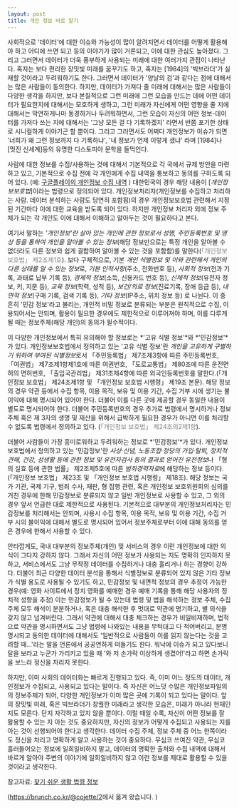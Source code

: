 ```yaml
---
layout: post
title: 개인 정보 바로 알기
---
```



사회적으로 '데이터'에 대한 이슈와 가능성이 많이 알려지면서 데이터를 어떻게 활용해야 하고 어디에 쓰면 되고 등의 이야기가 많이 거론되고, 이에 대한 관심도 높아졌다. 그리고 그러면서 데이터가 더욱 풍부하게 사용되는 미래에 대한 여러가지 관점이 나타난다. 혹자는 보다 편리한 장밋빛 미래를 꿈꾸기도 하고, 혹자는 [1984]의 '빅브라더'가 실재할 것이라고 두려워하기도 한다.  그러면서 데이터가 '양날의 검'과 같다는 점에 대해서는 많은 사람들이 동의한다. 하지만, 데이터가 가져다 줄 미래에 대해서는 많은 사람들이 다양한 생각을 하지만, 보다 본질적으로 그런 미래에 그런 모습을 만드는 데에 어떤 데이터가 필요한지에 대해서는 모호하게 생하고, 그런 미래가 자신에게 어떤 영향을 줄 지에 대해서는 막연하게나마 동경하거나 두려워하면서, 그런 모습이 자신의 어떤 정보-데이터를 가져다 쓰는 지에 대해서는 '그냥 모든 걸 다 기록하겠지' 라면서 반쯤 포기한 상태로 시니컬하게 이야기곤 할 뿐이다. 그리고 그러면서도 어쩌다 개인정보가 이슈가 되면 '너희가 왜 그런 정보까지 다 기록하냐', '내 정보가 언제 이렇게 샜냐' 라며 [1984]나 [멋진 신세계]등의 유명한 디스토피아 문학을 들먹인다.

사람에 대한 정보를 수집/사용하는 것에 대해서 기본적으로 각 국에서 규제 방안을 마련하고 있고, 기본적으로 수집 전에 각 개인에게 수집 내역을 통보하고 동의를 구하도록 되어 있다. (예: [구글플레이의 개인정보 수집 내역](http://www.google.com/intl/en/policies/privacy/) ) 대한민국의 경우 해당 내용이 [*개인정보보호법*]이라는 법령으로 정의되어 있다. 개인정보처리자(개인정보를 수집하고 처리하는 사람. 데이터 분석하는 사람도 당연히 포함됨)의 경우 개인정보보호법 관련해서 지정된 기간마다 이에 대한 교육을 받도록 되어 있다. 하지만 개인정보 처리자 외에 정보 주체가 되는 각 개인도 이에 대해서 이해하고 알아두는 것이 필요하다고 본다. 

여기서 말하는 *'개인정보'란 살아 있는 개인에 관한 정보로서 성명, 주민등록번호 및 영상 등을 통하여 개인을 알아볼 수 있는 정보*(해당 정보만으로는 특정 개인을 알아볼 수 없더라도 다른 정보와 쉽게 결합하여 알아볼 수 있는 것을 포함함)를 말한다(<span style="color:gray">「개인정보 보호법」 제2조제1호</span>).
보다 구체적으로, 기본 *개인 식별정보 및 이와 관련해서 개인의 다른 상태를 알 수 있는 정보*로, *기본 인적사항*(주소, 전화번호 등), *사회적 정보*(전과 기록, 과태료 납부 기록 등), *경제적 정보*(소득, 신용카드 번호 등), *신체적 정보*(유전자 정보, 키, 지문 등), *교육 정보*(학력, 성적 등), *보건/의료 정보*(진료기록, 장애 등급 등), *내면적 정보*(구매 기록, 검색 기록 등), *기타 정보*(IP주소, 위치 정보 등) 로 나뉜다. 이 중 흔히 '민감 정보'라고 불리는, 개인적 비밀 정보로 분류되는 부분은 원칙적으로 수집, 이용되어서는 안되며, 활용이 필요한 경우에도 제한적으로 이루어져야 하며, 이를 다루게 될 때는 정보주체(해당 개인)의 동의가 필수적이다. 

이 다양한 개인정보에서 특히 유의해야 할 정보로는 *'고유 식별 정보'*와 *'민감정보'*가 있다. 
개인정보보호법에서 정의하고 있는 '고유 식별 정보'란 *개인을 고유하게 구별하기 위하여 부여된 식별정보*로서  「주민등록법」 제7조제3항에 따른 주민등록번호, 「여권법」 제7조제1항제1호에 따른 여권번호, 「도로교통법」 제80조에 따른 운전면허의 면허번호, 「출입국관리법」 제31조제4항에 따른 외국인등록번호를 말한다.(「개인정보 보호법」 제24조제1항 및 「개인정보 보호법 시행령」 제19조 본문). 해당 정보의 경우 약관 등에서 수집 항목, 이용 목적, 보유 및 이용 기간, 수집 거부 시에 생기는 불이익에 대해 명시되어 있어야 한다. 더불어 이를 다른 곳에 제공할 경우 동일한 내용이 별도로 명시되어야 한다. 
더불어 주민등록번호의 경우 추가로 법령에서 명시하거나 정보주체 혹은 제 3자의 생명 및 재산을 위해서 급박하게 필요한 경우가 아니면 이를 처리할 수 없도록 법령에서 정의하고 있다. (<span style="color:gray">「개인정보 보호법」 제24조의2제1항</span>).

더불어 사람들이 가장 흥미로워하고 두려워하는 정보로 *'민감정보'*가 있다. 
개인정보보호법에서 정의하고 있는 '민감정보'란 *사상·신념, 노동조합·정당의 가입·탈퇴, 정치적 견해, 건강, 성생활 등에 관한 정보 및 유전자검사 등의 결과로 얻어진 유전정보*나 「형의 실효 등에 관한 법률」 제2조제5호에 따른 *범죄경력자료*에 해당하는 정보 등이다. (「개인정보 보호법」 제23조 및 「개인정보 보호법 시행령」 제18조). 해당 정보는 국가 기관, 국제 기구, 범죄 수사, 재판, 형 집행 관련, 혹은 개인정보 보호위원회의 심의를 거친 경우에 한해 민감정보로 분류되지 않고 일반 개인정보로 사용할 수 있고, 그 외의 경우 앞서 언급한 대로 제한적으로 사용된다. 기본적으로 대부분의 개인정보처리자는 민감정보를 처리해서는 안되며, 사용시 수집 항목, 이용 목적, 보유 및 이용 기간, 수집 거부 시의 불이익에 대해서 별도로 명시되어 있어서 정보주체로부터 이에 대해 동의를 얻은 경우에 한해서 사용할 수 있다. 
 
안타깝게도, 국내 대부분의 정보주체(개인) 및 서비스의 경우 이런 개인정보에 대한 의식이 그다지 강하지 않다. 그래서 자신의 어떤 정보가 사용되는 지도 명확히 인지하지 못하고, 서비스에서도 그냥 무작정 데이터를 수집하거나 대충 흘리거나 하는 경향이 강하다. 더불어 최근 다양한 데이터 분석을 통해서 식별정보로 분류되어 있지 않은 기타 정보가 식별 용도로 사용될 수 있기도 하고, 민감정보 및 내면적 정보의 경우 추정이 가능한 경우(예: 영화 사이트에서 정치 영화를 예매한 경우 예매 기록을 통해 해당 사용자의 정치적 성향을 추정) 이는 민감정보가 될 수 있는데 법령 및 법을 해석하는 정보 주체, 수집 주체 모두 해석이 분분하거나, 혹은 대충 해석한 후 멋대로 약관에 명기하고, 별 의식을 갖지 않고 넘겨버린다. 그래서 약관에 대해서 대충 체크하는 경우가 비일비재하며,  법적으로 약관을 명시하면서도 그냥 법령에 나와있는 내용을 무턱대고 다 적어버리고, 분명 명시되고 동의한 데이터에 대해서도 '일반적으로 사람들이 이를 읽지 않는다는 것을 고려할 때...'라는 말을 언론에서 공공연하게 떠들기도 한다. 워낙에 이슈가 되고 있다보니 달을 보라고 누군가 가리키고 있을 때 '와 저 손가락 이상하게 생겼어!'라고 하면 손가락을 보느라 정신을 차리지 못한다. 

하지만, 이미 사회의 데이터화는 빠르게 진행되고 있다. 즉, 이미 어느 정도의 데이터, 개인정보가 수집되고, 사용되고 있다는 말이다. 즉 자신은 어느덧 수많은 개인정보파일의 의 정보주체가 되어, 다양한 개인정보가 이미 많은 곳에 기록이 되고 있다는 말이다. 앞의 장밋빛 미래, 혹은 빅브라더가 창궐한 미래라고 생각한 모습은, 미래가 아니라 현재인지도 모른다. 단지 자각하고 있지 않을 뿐이다. 
이럴 때일 수록, 자신이 어떤 정보를 잘 활용할 수 있는 지 아는 것도 중요하지만, 자신의 정보가 어떻게 수집되고 사용되는 지를 아는 것이 선행되어야 한다고 생각한다. 데이터 수집 주체, 정보 주체 중 어느 한쪽이라도 정신을 차리고 명확하게 알고 사용하는 것이 중요하다. 무심코 쓰여진 약관, 무심코 흘러들어오는 정보에 일희일비하지 말고, 데이터의 명확한 출처와 수집 내역에 대해서 바르게 알아야 주변의 이야기에 일희일비하지 않고 이런 정보를 제대로 활용할 수 있을 것이라고 생각한다. 


참고자료: [찾기 쉬운 생활 법령 정보](http://oneclick.law.go.kr/CSP/CnpClsMain.laf?popMenu=ov&csmSeq=615&ccfNo=2&cciNo=1&cnpClsNo=3)

(<https://brunch.co.kr/@cojette/2>에서 옮겨 왔습니다. )
